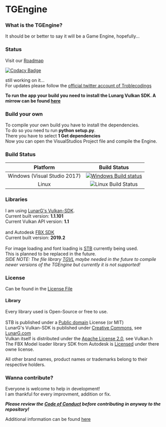 <h1>TGEngine</h1>

<h3>What is the TGEngine?</h3>

It should be or better to say it will be a Game Engine, hopefully...

<h3>Status</h3>

Visit our [Roadmap](https://trello.com/b/CvHhdjVN)

[![Codacy Badge](https://api.codacy.com/project/badge/Grade/463ead5524004360a3c1b7acb98e238b)](https://app.codacy.com/app/MrTroble_2/TGEngine?utm_source=github.com&utm_medium=referral&utm_content=Troblecodings/TGEngine&utm_campaign=Badge_Grade_Dashboard)

still working on it...<br>
For updates please follow the [official twitter account of Troblecodings](https://twitter.com/Troblecodings)

<strong>To run the app your build you need to install the Lunarg Vulkan SDK. A mirrow can be found [here](https://drive.google.com/drive/folders/18_ucs58vY9T3xB5lfVoYFKtjZm3DqF4v?usp=sharing)</strong>

<h3>Build your own</h3>

To compile your own build you have to install the dependencies.<br>
To do so you need tu run <strong>python setup.py</strong>.<br>
There you have to select <strong>1 Get dependencies</strong><br>
Now you can open the VisualStudios Project file and compile the Engine.

<h3>Build Status</h3>

| Platform | Build Status |
|:--------:|:------------:|
| Windows (Visual Studio 2017) | [![Windows Build status](https://ci.appveyor.com/api/projects/status/xkqlankoj873h3xh?svg=true)](https://ci.appveyor.com/project/MrTroble/tgengine) |
| Linux | ![Linux Build Status](https://img.shields.io/badge/build-not%20passing-red.svg) |

<h3>Libraries</h3>

I am using [LunarG's Vulkan-SDK](https://vulkan.lunarg.com/sdk/home).<br>
Current built version: <strong>1.1.101</strong><br>
Current Vulkan API version: <strong>1.1</strong>
<br>
<br>
and Autodesk [FBX SDK](https://www.autodesk.com/developer-network/platform-technologies/fbx-sdk-2019-2)<br>
Current built version: <strong>2019.2</strong>
<br>
<br>
For image loading and font loading is [STB](https://github.com/nothings/stb) currently being used.<br>
This is planned to be replaced in the future.<br>
*SIDE NOTE: The file library [TGVL](https://github.com/Troblecodings/TGVertex) maybe needed in the future to compile newer versions of the TGEngine 
but currently it is not supported!*

<h3>License</h3>

Can be found in the [License File](https://github.com/MrTroble/TGEngine/blob/master/LICENSE)
<br>
<h4>Library</h4>

Every library used is Open-Source or free to use.<br>
<br>
STB is published under a [Public domain](https://github.com/nothings/stb) License (or MIT)<br>
LunarG's Vulkan-SDK is published under [Creative Commons](https://creativecommons.org/licenses/by-nd/4.0/), see [LunarG.com](https://vulkan.lunarg.com/doc/sdk/1.1.82.0/windows/getting_started.html)<br>
Vulkan itself is distributed under the [Apache License 2.0](http://www.apache.org/licenses/LICENSE-2.0), see Vulkan.h<br>
The FBX Model loader library SDK from Autodesk is [Licensed](http://download.autodesk.com/us/fbx/2019/2019.0/FBX%20SDK%202019%20About%20Box%20Final.pdf) under there owne license.

All other brand names, product names or trademarks belong to their respective holders.

<h3>Wanna contribute?</h3>

Everyone is welcome to help in development!<br>
I am thankful for every improvment, addition or fix.

***Please review the [Code of Conduct](https://github.com/MrTroble/TGEngine/blob/master/CODE_OF_CONDUCT.md) before contributing in anyway to the repository!***

Additional information can be found [here](https://github.com/MrTroble/TGEngine/blob/master/CONTRIBUTING.md)
